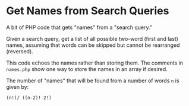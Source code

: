 Get Names from Search Queries
=============================

A bit of PHP code that gets "names" from a "search query."

Given a search query, get a list of all possible two-word (first and last) names, assuming that words can be skipped but cannot be rearranged (reversed).

This code echoes the names rather than storing them. The comments in `names.php` show one way to store the names in an array if desired.

The number of "names" that will be found from a number of words `n` is given by:
```
(n!)/ ((n-2)! 2!)
```
